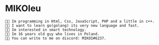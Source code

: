 # MIKOIeu

	🤜🏼 Im programming in Html, Css, JavaScript, PHP and a little in c++.
	🤜🏼 I want to learn go(golang) its very new language and fast.
	🤜🏼 Im interested in smart technology.
	🤜🏼 Im 16 years old guy who lives in Poland.
	🤜🏼 You can write to me on discord: MIKOI#6237.
